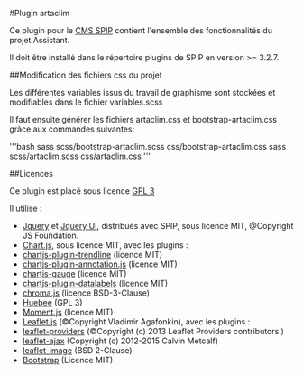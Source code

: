 #Plugin artaclim

Ce plugin pour le [CMS SPIP](https://www.spip.net) contient l'ensemble des fonctionnalités du projet Assistant.

Il doit être installé dans le répertoire plugins de SPIP en version >= 3.2.7.


##Modification des fichiers css du projet

Les différentes variables issus du travail de graphisme sont stockées et modifiables dans le fichier variables.scss

Il faut ensuite générer les fichiers artaclim.css et bootstrap-artaclim.css gràce aux commandes suivantes:

'''bash
sass scss/bootstrap-artaclim.scss css/bootstrap-artaclim.css
sass scss/artaclim.scss css/artaclim.css
'''

##Licences

Ce plugin est placé sous licence [GPL 3](https://www.gnu.org/licenses/gpl-3.0.html)

Il utilise :
- [Jquery](https://jquery.com/) et [Jquery UI](https://jqueryui.com/), distribués avec SPIP, sous licence MIT, @Copyright JS Foundation.
- [Chart.js](https://www.chartjs.org/), sous licence MIT, avec les plugins :
 - [chartjs-plugin-trendline](https://github.com/Makanz/chartjs-plugin-trendline) (licence MIT)
 - [chartjs-plugin-annotation.js](https://github.com/chartjs/chartjs-plugin-annotation) (licence MIT)
 - [chartjs-gauge](https://github.com/haiiaaa/chartjs-gauge/) (licence MIT)
 - [chartjs-plugin-datalabels](https://github.com/chartjs/chartjs-plugin-datalabels) (licence MIT)
- [chroma.js](https://gka.github.io/chroma.js/) (licence BSD-3-Clause)
- [Huebee](https://huebee.buzz/) (GPL 3)
- [Moment.js](https://momentjs.com/) (licence MIT)
- [Leaflet.js](https://leafletjs.com/) (©Copyright Vladimir Agafonkin), avec les plugins :
 - [leaflet-providers](https://github.com/leaflet-extras/leaflet-providers) (©Copyright (c) 2013 Leaflet Providers contributors )
 - [leaflet-ajax](https://github.com/calvinmetcalf/leaflet-ajax) (Copyright (c) 2012-2015 Calvin Metcalf)
 - [leaflet-image](https://github.com/mapbox/leaflet-image) (BSD 2-Clause)
- [Bootstrap](https://getbootstrap.com/) (Licence MIT)

